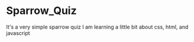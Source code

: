 # Sparrow_Quiz
It's a very simple sparrow quiz
I am learning a little bit about css, html, and javascript
